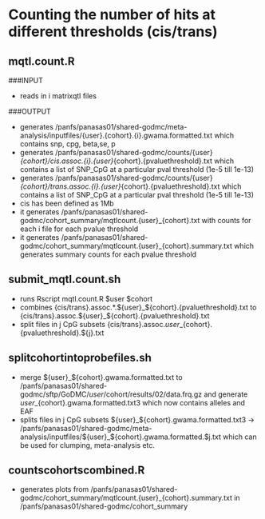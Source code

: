 # Counting the number of hits at different thresholds (cis/trans)

## mqtl.count.R 
###INPUT
- reads in i matrixqtl files

###OUTPUT
- generates /panfs/panasas01/shared-godmc/meta-analysis/inputfiles/{user}.{cohort}.{i}.gwama.formatted.txt which contains snp, cpg, beta,se, p
- generates /panfs/panasas01/shared-godmc/counts/{user}_{cohort}/cis.assoc.{i}.{user}_{cohort}.{pvaluethreshold}.txt which contains a list of SNP_CpG at a particular pval threshold (1e-5 till 1e-13)
- generates /panfs/panasas01/shared-godmc/counts/{user}_{cohort}/trans.assoc.{i}.{user}_{cohort}.{pvaluethreshold}.txt which contains a list of SNP_CpG at a particular pval threshold (1e-5 till 1e-13)
- cis has been defined as 1Mb
- it generates /panfs/panasas01/shared-godmc/cohort_summary/mqtlcount.{user}_{cohort}.txt with counts for each i file for each pvalue threshold
- it generates /panfs/panasas01/shared-godmc/cohort_summary/mqtlcount.{user}_{cohort}.summary.txt which generates summary counts for each pvalue threshold


## submit_mqtl.count.sh
- runs Rscript mqtl.count.R $user $cohort
- combines {cis/trans}.assoc.*.${user}_${cohort}.{pvaluethreshold}.txt to {cis/trans}.assoc.${user}_${cohort}.{pvaluethreshold}.txt
- split files in j CpG subsets {cis/trans}.assoc.${user}\_${cohort}.{pvaluethreshold}.${j}.txt

## splitcohortintoprobefiles.sh
- merge ${user}_${cohort}.gwama.formatted.txt to /panfs/panasas01/shared-godmc/sftp/GoDMC/$user/$cohort/results/02/data.frq.gz and generate ${user}\_${cohort}.gwama.formatted.txt3 which now contains alleles and EAF
- splits files in j CpG subsets ${user}_${cohort}.gwama.formatted.txt3 -> /panfs/panasas01/shared-godmc/meta-analysis/inputfiles/${user}_${cohort}.gwama.formatted.$j.txt which can be used for clumping, meta-analysis etc.

## countscohortscombined.R
- generates plots from  /panfs/panasas01/shared-godmc/cohort_summary/mqtlcount.{user}_{cohort}.summary.txt in /panfs/panasas01/shared-godmc/cohort_summary



